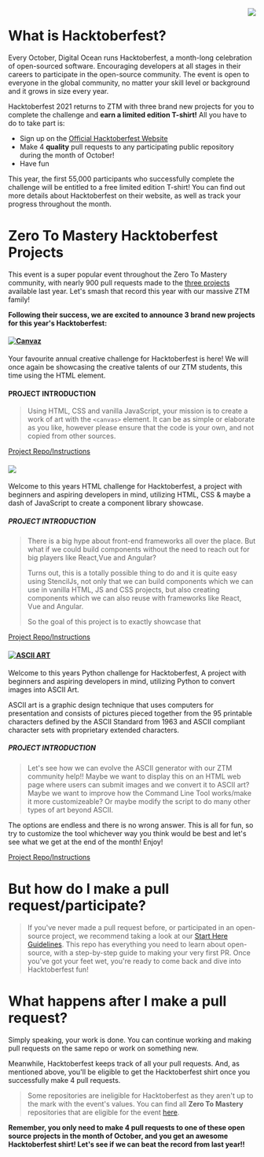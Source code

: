 <img src="https://cdn.discordapp.com/attachments/890623141792075897/890971979883102208/logo-hf-icon.6b4a329_1_1.png" align="right" />

# What is Hacktoberfest?

Every October, Digital Ocean runs Hacktoberfest, a month-long celebration of open-sourced software. Encouraging developers at all stages in their careers to participate in the open-source community. The event is open to everyone in the global community, no matter your skill level or background and it grows in size every year.

Hacktoberfest 2021 returns to ZTM with three brand new projects for you to complete the challenge and **earn a limited edition T-shirt!** All you have to do to take part is:

- Sign up on the [Official Hacktoberfest Website](https://hacktoberfest.digitalocean.com/)
- Make 4 **quality** pull requests to any participating public repository during the month of October!
- Have fun

This year, the first 55,000 participants who successfully complete the challenge will be entitled to a free limited edition T-shirt!
You can find out more details about Hacktoberfest on their website, as well as track your progress throughout the month.

# Zero To Mastery Hacktoberfest Projects

This event is a super popular event throughout the Zero To Mastery community, with nearly 900 pull requests made to the [three projects](https://github.com/zero-to-mastery/coding_challenge-31) available last year. Let's smash that record this year with our massive ZTM family!

**Following their success, we are excited to announce 3 brand new projects for this year's Hacktoberfest:**

#### [![Canvaz](https://img.shields.io/badge/CREATIVE%20CSS%20PROJECT-Canvaz-4E3188?style=for-the-badge&logo=CSS3)](https://github.com/zero-to-mastery/Canvaz)

Your favourite annual creative challenge for Hacktoberfest is here! We will once again be showcasing the creative talents of our ZTM students, this time using the HTML <canvas> element.

#### PROJECT INTRODUCTION

> Using HTML, CSS and vanilla JavaScript, your mission is to create a work of art with the `<canvas>` element. It can be as simple or elaborate as you like, however please ensure that the code is your own, and not copied from other sources.

[Project Repo/Instructions](https://github.com/zero-to-mastery/canvaz)

#### [![](https://img.shields.io/badge/Html%20%26%20Javascript%20%26%20CSS%20PROJECT%20Powered%20by%20StencilJS-WebBlocks-00adb5?style=for-the-badge&logo=JavaScript)](https://github.com/zero-to-mastery/WebBlocks)

Welcome to this years HTML challenge for Hacktoberfest, a project with beginners and aspiring developers in mind, utilizing HTML, CSS & maybe a dash of JavaScript to create a component library showcase.

##### PROJECT INTRODUCTION

> There is a big hype about front-end frameworks all over the place. But what if we could build components without the need to reach out for big players like React,Vue and Angular?
>
> Turns out, this is a totally possible thing to do and it is quite easy using StencilJs, not only that we can build components which we can use in vanilla HTML, JS and CSS projects, but also creating components which we can also reuse with frameworks like React, Vue and Angular.
>
> So the goal of this project is to exactly showcase that

[Project Repo/Instructions](https://github.com/zero-to-mastery/WebBlocks)

#### [![ASCII ART](https://img.shields.io/badge/PYTHON%20PROJECT-ASCII%20ART-blue?style=for-the-badge&logo=Python)](https://github.com/zero-to-mastery/ascii-art-2021)

Welcome to this years Python challenge for Hacktoberfest, A project with beginners and aspiring developers in mind, utilizing Python to convert images into ASCII Art.

ASCII art is a graphic design technique that uses computers for presentation and consists of pictures pieced together from the 95 printable characters defined by the ASCII Standard from 1963 and ASCII compliant character sets with proprietary extended characters.

##### PROJECT INTRODUCTION

> Let's see how we can evolve the ASCII generator with our ZTM community help!! Maybe we want to display this on an HTML web page where users can submit images and we convert it to ASCII art? Maybe we want to improve how the Command Line Tool works/make it more customizeable? Or maybe modify the script to do many other types of art beyond ASCII.

The options are endless and there is no wrong answer. This is all for fun, so try to customize the tool whichever way you think would be best and let's see what we get at the end of the month! Enjoy!

[Project Repo/Instructions](https://github.com/zero-to-mastery/ascii-art-2021)

# But how do I make a pull request/participate?

> If you've never made a pull request before, or participated in an open-source project, we recommend taking a look at our [Start Here Guidelines](https://github.com/zero-to-mastery/start-here-guidelines). This repo has everything you need to learn about open-source, with a step-by-step guide to making your very first PR.
> Once you've got your feet wet, you're ready to come back and dive into Hacktoberfest fun!

# What happens after I make a pull request?

Simply speaking, your work is done. You can continue working and making pull requests on the same repo or work on something new.

Meanwhile, Hacktoberfest keeps track of all your pull requests. And, as mentioned above, you'll be eligible to get the Hacktoberfest shirt once you successfully make 4 pull requests.

> Some repositories are ineligible for Hacktoberfest as they aren't up to the mark with the event's values. You can find all **Zero To Mastery** repositories that are eligible for the event [here](https://github.com/search?q=topic%3Ahacktoberfest+org%3Azero-to-mastery+fork%3Atrue).

**Remember, you only need to make 4 pull requests to one of these open source projects in the month of October, and you get an awesome Hacktoberfest shirt! Let's see if we can beat the record from last year!!**
